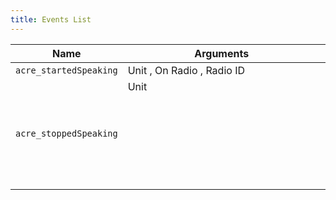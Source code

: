 ```yaml
---
title: Events List
---
```


| Name  | Arguments | Type | Version |
| ----- |---------- | ---- | ------- |
| `acre_startedSpeaking` | Unit <OBJECT>, On Radio <BOOL>, Radio ID <NUMBER> | Local | 2.7.0 |
| `acre_stoppedSpeaking` | Unit <OBJECT> | Local | 2.7.0 |
